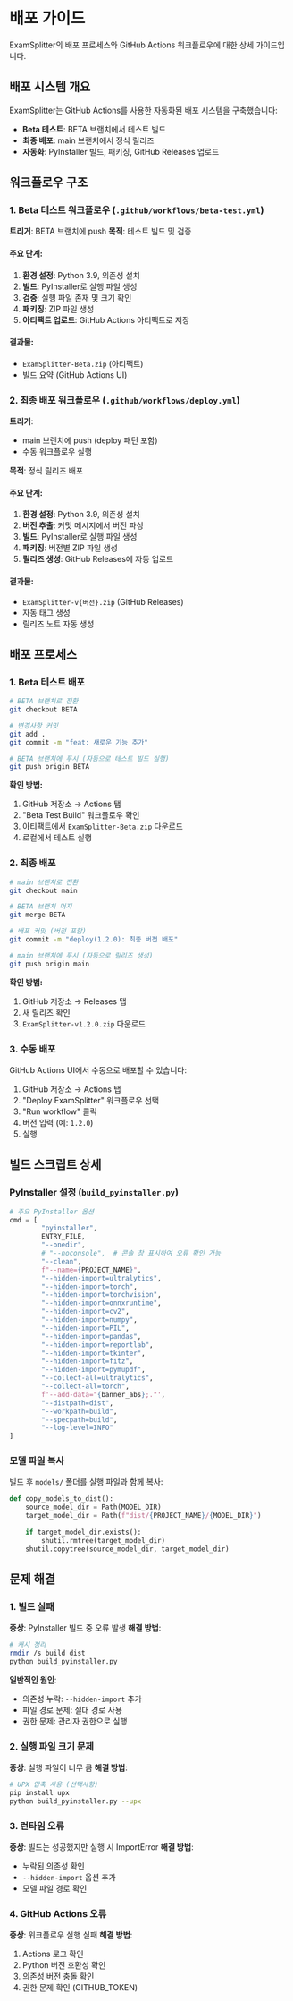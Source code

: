 # 배포 가이드

ExamSplitter의 배포 프로세스와 GitHub Actions 워크플로우에 대한 상세 가이드입니다.

## 배포 시스템 개요

ExamSplitter는 GitHub Actions를 사용한 자동화된 배포 시스템을 구축했습니다:

- **Beta 테스트**: BETA 브랜치에서 테스트 빌드
- **최종 배포**: main 브랜치에서 정식 릴리즈
- **자동화**: PyInstaller 빌드, 패키징, GitHub Releases 업로드

## 워크플로우 구조

### 1. Beta 테스트 워크플로우 (`.github/workflows/beta-test.yml`)

**트리거**: BETA 브랜치에 push
**목적**: 테스트 빌드 및 검증

#### 주요 단계:
1. **환경 설정**: Python 3.9, 의존성 설치
2. **빌드**: PyInstaller로 실행 파일 생성
3. **검증**: 실행 파일 존재 및 크기 확인
4. **패키징**: ZIP 파일 생성
5. **아티팩트 업로드**: GitHub Actions 아티팩트로 저장

#### 결과물:
- `ExamSplitter-Beta.zip` (아티팩트)
- 빌드 요약 (GitHub Actions UI)

### 2. 최종 배포 워크플로우 (`.github/workflows/deploy.yml`)

**트리거**: 
- main 브랜치에 push (deploy 패턴 포함)
- 수동 워크플로우 실행

**목적**: 정식 릴리즈 배포

#### 주요 단계:
1. **환경 설정**: Python 3.9, 의존성 설치
2. **버전 추출**: 커밋 메시지에서 버전 파싱
3. **빌드**: PyInstaller로 실행 파일 생성
4. **패키징**: 버전별 ZIP 파일 생성
5. **릴리즈 생성**: GitHub Releases에 자동 업로드

#### 결과물:
- `ExamSplitter-v{버전}.zip` (GitHub Releases)
- 자동 태그 생성
- 릴리즈 노트 자동 생성

## 배포 프로세스

### 1. Beta 테스트 배포

```bash
# BETA 브랜치로 전환
git checkout BETA

# 변경사항 커밋
git add .
git commit -m "feat: 새로운 기능 추가"

# BETA 브랜치에 푸시 (자동으로 테스트 빌드 실행)
git push origin BETA
```

**확인 방법:**
1. GitHub 저장소 → Actions 탭
2. "Beta Test Build" 워크플로우 확인
3. 아티팩트에서 `ExamSplitter-Beta.zip` 다운로드
4. 로컬에서 테스트 실행

### 2. 최종 배포

```bash
# main 브랜치로 전환
git checkout main

# BETA 브랜치 머지
git merge BETA

# 배포 커밋 (버전 포함)
git commit -m "deploy(1.2.0): 최종 버전 배포"

# main 브랜치에 푸시 (자동으로 릴리즈 생성)
git push origin main
```

**확인 방법:**
1. GitHub 저장소 → Releases 탭
2. 새 릴리즈 확인
3. `ExamSplitter-v1.2.0.zip` 다운로드

### 3. 수동 배포

GitHub Actions UI에서 수동으로 배포할 수 있습니다:

1. GitHub 저장소 → Actions 탭
2. "Deploy ExamSplitter" 워크플로우 선택
3. "Run workflow" 클릭
4. 버전 입력 (예: `1.2.0`)
5. 실행

## 빌드 스크립트 상세

### PyInstaller 설정 (`build_pyinstaller.py`)

```python
# 주요 PyInstaller 옵션
cmd = [
        "pyinstaller",
        ENTRY_FILE,
        "--onedir",
        # "--noconsole",  # 콘솔 창 표시하여 오류 확인 가능
        "--clean",
        f"--name={PROJECT_NAME}",
        "--hidden-import=ultralytics",
        "--hidden-import=torch",
        "--hidden-import=torchvision",
        "--hidden-import=onnxruntime",
        "--hidden-import=cv2",
        "--hidden-import=numpy",
        "--hidden-import=PIL",
        "--hidden-import=pandas",
        "--hidden-import=reportlab",
        "--hidden-import=tkinter",
        "--hidden-import=fitz",
        "--hidden-import=pymupdf",
        "--collect-all=ultralytics",
        "--collect-all=torch",
        f'--add-data="{banner_abs};."',
        "--distpath=dist",
        "--workpath=build",
        "--specpath=build",
        "--log-level=INFO"
]
```

### 모델 파일 복사

빌드 후 `models/` 폴더를 실행 파일과 함께 복사:

```python
def copy_models_to_dist():
    source_model_dir = Path(MODEL_DIR)
    target_model_dir = Path(f"dist/{PROJECT_NAME}/{MODEL_DIR}")
    
    if target_model_dir.exists():
        shutil.rmtree(target_model_dir)
    shutil.copytree(source_model_dir, target_model_dir)
```

## 문제 해결

### 1. 빌드 실패

**증상**: PyInstaller 빌드 중 오류 발생
**해결 방법**:
```bash
# 캐시 정리
rmdir /s build dist
python build_pyinstaller.py
```

**일반적인 원인**:
- 의존성 누락: `--hidden-import` 추가
- 파일 경로 문제: 절대 경로 사용
- 권한 문제: 관리자 권한으로 실행

### 2. 실행 파일 크기 문제

**증상**: 실행 파일이 너무 큼
**해결 방법**:
```bash
# UPX 압축 사용 (선택사항)
pip install upx
python build_pyinstaller.py --upx
```

### 3. 런타임 오류

**증상**: 빌드는 성공했지만 실행 시 ImportError
**해결 방법**:
- 누락된 의존성 확인
- `--hidden-import` 옵션 추가
- 모델 파일 경로 확인

### 4. GitHub Actions 오류

**증상**: 워크플로우 실행 실패
**해결 방법**:
1. Actions 로그 확인
2. Python 버전 호환성 확인
3. 의존성 버전 충돌 확인
4. 권한 문제 확인 (GITHUB_TOKEN)

 
